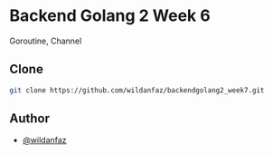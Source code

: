 # Backend Golang 2 Week 6

Goroutine, Channel

## Clone
```bash
git clone https://github.com/wildanfaz/backendgolang2_week7.git
```
    
## Author

- [@wildanfaz](https://www.github.com/wildanfaz)
